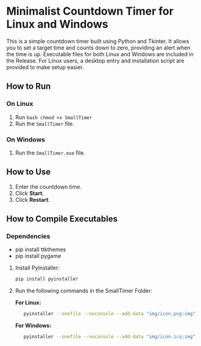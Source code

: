 # Minimalist Countdown Timer for Linux and Windows

This is a simple countdown timer built using Python and Tkinter. It allows you to set a target time and counts down to zero, providing an alert when the time is up. Executable files for both Linux and Windows are included in the Release. For Linux users, a desktop entry and installation script are provided to make setup easier.

## How to Run

### On Linux
1. Run ```bash chmod +x SmallTimer ```
1. Run the `SmallTimer` file.

### On Windows
1. Run the `SmallTimer.exe` file.

## How to Use
1. Enter the countdown time.
2. Click **Start**.
3. Click **Restart**.

## How to Compile Executables
### Dependencies
-   pip install ttkthemes
-   pip install pygame

1. Install PyInstaller:
   ```bash
   pip install pyinstaller
   ```

2. Run the following commands in the SmallTimer Folder:

   **For Linux:**
   ```bash
      pyinstaller --onefile --noconsole --add-data "img/icon.png:img" --add-data "sounds/end.wav:sounds" SmallTimer.py
   ```

   **For Windows:**
   ```bash
      pyinstaller --onefile --noconsole --add-data "img/icon.ico;img" --add-data "sounds/end.wav;sounds" SmallTimer.py
   ```
